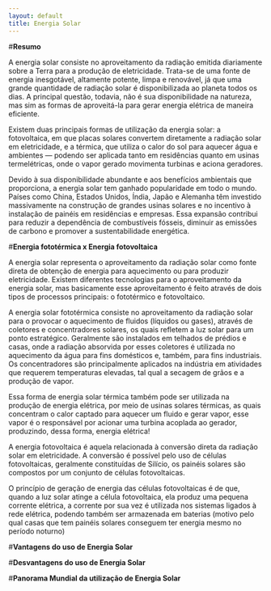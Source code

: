 ```yaml
---
layout: default
title: Energia Solar
---
```


#**Resumo**

A energia solar consiste no aproveitamento da radiação emitida diariamente sobre a Terra para a produção de eletricidade. Trata-se de uma fonte de energia inesgotável, altamente potente, limpa e renovável, já que uma grande quantidade de radiação solar é disponibilizada ao planeta todos os dias. A principal questão, todavia, não é sua disponibilidade na natureza, mas sim as formas de aproveitá-la para gerar energia elétrica de maneira eficiente.

Existem duas principais formas de utilização da energia solar: a fotovoltaica, em que placas solares convertem diretamente a radiação solar em eletricidade, e a térmica, que utiliza o calor do sol para aquecer água e ambientes — podendo ser aplicada tanto em residências quanto em usinas termelétricas, onde o vapor gerado movimenta turbinas e aciona geradores.

Devido à sua disponibilidade abundante e aos benefícios ambientais que proporciona, a energia solar tem ganhado popularidade em todo o mundo. Países como China, Estados Unidos, Índia, Japão e Alemanha têm investido massivamente na construção de grandes usinas solares e no incentivo à instalação de painéis em residências e empresas. Essa expansão contribui para reduzir a dependência de combustíveis fósseis, diminuir as emissões de carbono e promover a sustentabilidade energética.

#**Energia fototérmica x Energia fotovoltaica**

A energia solar representa o aproveitamento da radiação solar como fonte direta de obtenção de energia para aquecimento ou para produzir eletricidade. Existem diferentes tecnologias para o aproveitamento da energia solar, mas basicamente esse aproveitamento é feito através de dois tipos de processos principais: o fototérmico e fotovoltaico.

A energia solar fototérmica consiste no aproveitamento da radiação solar para o provocar o aquecimento de fluidos (líquidos ou gases), através de coletores e concentradores solares, os quais refletem a luz solar para um ponto estratégico. Geralmente são instalados em telhados de prédios e casas, onde a radiação absorvida por esses coletores é utilizada no aquecimento da água para fins domésticos e, também, para fins industriais. Os concentradores são principalmente aplicados na indústria em atividades que requerem temperaturas elevadas, tal qual a secagem de grãos e a produção de vapor.

Essa forma de energia solar térmica também pode ser utilizada na produção de energia elétrica, por meio de usinas solares térmicas, as quais concentram o calor captado para aquecer um fluido e gerar vapor, esse vapor é o responsável por acionar uma turbina acoplada ao gerador, produzindo, dessa forma, energia elétrica!

A energia fotovoltaica é aquela relacionada à conversão direta da radiação solar em eletricidade. A conversão é possível pelo uso de células fotovoltaicas, geralmente constituídas de Silício, os painéis solares são compostos por um conjunto de células fotovoltaicas.

O princípio de geração de energia das células fotovoltaicas é de que, quando a luz solar atinge a célula fotovoltaica, ela produz uma pequena corrente elétrica, a corrente por sua vez é utilizada nos sistemas ligados à rede elétrica, podendo também ser armazenada em baterias (motivo pelo qual casas que tem painéis solares conseguem ter energia mesmo no período noturno)

#**Vantagens do uso de Energia Solar**

#**Desvantagens do uso de Energia Solar**

#**Panorama Mundial da utilização de Energia Solar**

